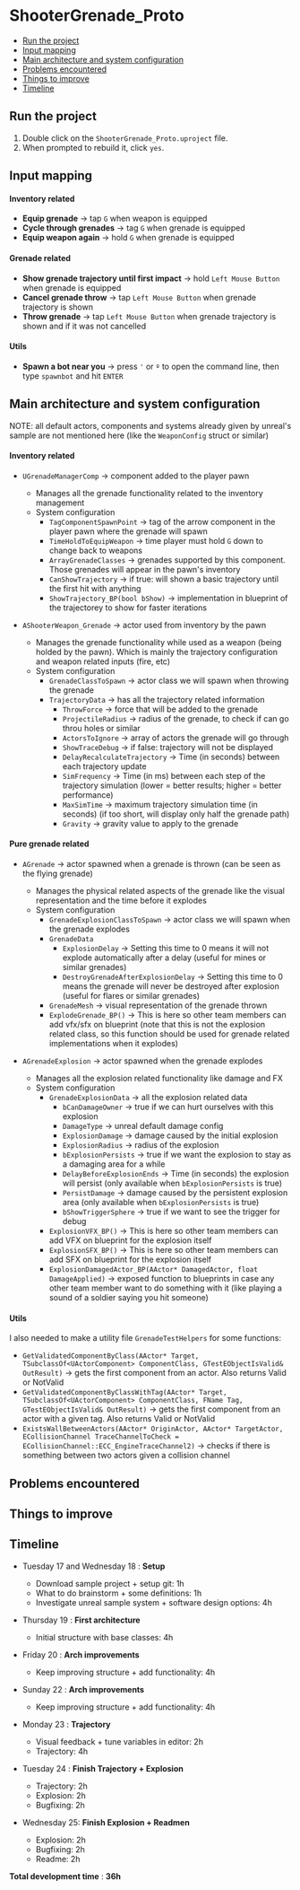 # ShooterGrenade_Proto

 - [Run the project](#run-the-project)
 - [Input mapping](#input-mapping)
 - [Main architecture and system configuration](#main-architecture-and-system-configuration)
 - [Problems encountered](#problems-encountered)
 - [Things to improve](#things-to-improve)
 - [Timeline](#timeline)

## Run the project
 1. Double click on the `ShooterGrenade_Proto.uproject` file.
 2. When prompted to rebuild it, click `yes`.

## Input mapping

#### Inventory related

 - **Equip grenade** -> tap `G` when weapon is equipped
 - **Cycle through grenades** -> tag `G` when grenade is equipped
 - **Equip weapon again** -> hold `G` when grenade is equipped

#### Grenade related

 - **Show grenade trajectory until first impact** -> hold `Left Mouse Button` when grenade is equipped
 - **Cancel grenade throw** -> tap `Left Mouse Button` when grenade trajectory is shown
 - **Throw grenade** -> tap `Left Mouse Button` when grenade trajectory is shown and if it was not cancelled

#### Utils

 - **Spawn a bot near you** -> press `'` or `º` to open the command line, then type `spawnbot` and hit `ENTER`

## Main architecture and system configuration

NOTE: all default actors, components and systems already given by unreal's sample are not mentioned here (like the `WeaponConfig` struct or similar)

#### Inventory related

 - `UGrenadeManagerComp` -> component added to the player pawn
    - Manages all the grenade functionality related to the inventory management
    - System configuration
       - `TagComponentSpawnPoint` -> tag of the arrow component in the player pawn where the grenade will spawn
       - `TimeHoldToEquipWeapon` -> time player must hold `G` down to change back to weapons
       - `ArrayGrenadeClasses` -> grenades supported by this component. Those grenades will appear in the pawn's inventory
       - `CanShowTrajectory` -> if true: will shown a basic trajectory until the first hit with anything
       - `ShowTrajectory_BP(bool bShow)` -> implementation in blueprint of the trajectorey to show for faster iterations

 - `AShooterWeapon_Grenade` -> actor used from inventory by the pawn
    - Manages the grenade functionality while used as a weapon (being holded by the pawn).
    Which is mainly the trajectory configuration and weapon related inputs (fire, etc)
    - System configuration
       - `GrenadeClassToSpawn` -> actor class we will spawn when throwing the grenade
       - `TrajectoryData` -> has all the trajectory related information
          - `ThrowForce` -> force that will be added to the grenade
          - `ProjectileRadius` -> radius of the grenade, to check if can go throu holes or similar
          - `ActorsToIgnore` -> array of actors the grenade will go through
          - `ShowTraceDebug` -> if false: trajectory will not be displayed
          - `DelayRecalculateTrajectory` -> Time (in seconds) between each trajectory update
          - `SimFrequency` -> Time (in ms) between each step of the trajectory simulation (lower = better results; higher = better performance)
          - `MaxSimTime` -> maximum trajectory simulation time (in seconds) (if too short, will display only half the grenade path)
          - `Gravity` -> gravity value to apply to the grenade

#### Pure grenade related

- `AGrenade` -> actor spawned when a grenade is thrown (can be seen as the flying grenade)
    - Manages the physical related aspects of the grenade like the visual representation and the time before it explodes
    - System configuration
       - `GrenadeExplosionClassToSpawn` -> actor class we will spawn when the grenade explodes
       - `GrenadeData`
          - `ExplosionDelay` -> Setting this time to 0 means it will not explode automatically after a delay (useful for mines or similar grenades)
          - `DestroyGrenadeAfterExplosionDelay` -> Setting this time to 0 means the grenade will never be destroyed after explosion (useful for flares or similar grenades)
       - `GrenadeMesh` -> visual representation of the grenade thrown
       - `ExplodeGrenade_BP()` -> This is here so other team members can add vfx/sfx on blueprint (note that this is not the explosion related class, 
       so this function should be used for grenade related implementations when it explodes)

- `AGrenadeExplosion` -> actor spawned when the grenade explodes
    - Manages all the explosion related functionality like damage and FX
    - System configuration
       - `GrenadeExplosionData` -> all the explosion related data
          - `bCanDamageOwner` -> true if we can hurt ourselves with this explosion
          - `DamageType` -> unreal default damage config
          - `ExplosionDamage` -> damage caused by the initial explosion
          - `ExplosionRadius` -> radius of the explosion
          - `bExplosionPersists` -> true if we want the explosion to stay as a damaging area for a while
          - `DelayBeforeExplosionEnds` -> Time (in seconds) the explosion will persist (only available when `bExplosionPersists` is true)
          - `PersistDamage` -> damage caused by the persistent explosion area (only available when `bExplosionPersists` is true)
          - `bShowTriggerSphere` -> true if we want to see the trigger for debug
       - `ExplosionVFX_BP()` -> This is here so other team members can add VFX on blueprint for the explosion itself
       - `ExplosionSFX_BP()` -> This is here so other team members can add SFX on blueprint for the explosion itself
       - `ExplosionDamagedActor_BP(AActor* DamagedActor, float DamageApplied)` -> exposed function to blueprints in case any other team member want 
       to do something with it (like playing a sound of a soldier saying you hit someone)

#### Utils

I also needed to make a utility file `GrenadeTestHelpers` for some functions:
 - `GetValidatedComponentByClass(AActor* Target, TSubclassOf<UActorComponent> ComponentClass, GTestEObjectIsValid& OutResult)`
 -> gets the first component from an actor. Also returns Valid or NotValid
 - `GetValidatedComponentByClassWithTag(AActor* Target, TSubclassOf<UActorComponent> ComponentClass, FName Tag, GTestEObjectIsValid& OutResult)`
 -> gets the first component from an actor with a given tag. Also returns Valid or NotValid
 - `ExistsWallBetweenActors(AActor* OriginActor, AActor* TargetActor, ECollisionChannel TraceChannelToCheck = ECollisionChannel::ECC_EngineTraceChannel2)`
 -> checks if there is something between two actors given a collision channel

## Problems encountered


## Things to improve


## Timeline

 - Tuesday 17 and Wednesday 18 : **Setup**
   - Download sample project + setup git: 1h
   - What to do brainstorm + some definitions: 1h
   - Investigate unreal sample system + software design options: 4h

 - Thursday 19 : **First architecture**
   - Initial structure with base classes: 4h

 - Friday 20 : **Arch improvements**
   - Keep improving structure + add functionality: 4h

 - Sunday 22 : **Arch improvements**
   - Keep improving structure + add functionality: 4h

 - Monday 23 : **Trajectory**
   - Visual feedback + tune variables in editor: 2h
   - Trajectory: 4h

 - Tuesday 24 : **Finish Trajectory + Explosion**
   - Trajectory: 2h
   - Explosion: 2h
   - Bugfixing: 2h

 - Wednesday 25: **Finish Explosion + Readmen**
   - Explosion: 2h
   - Bugfixing: 2h
   - Readme: 2h

**Total development time** : **36h**
